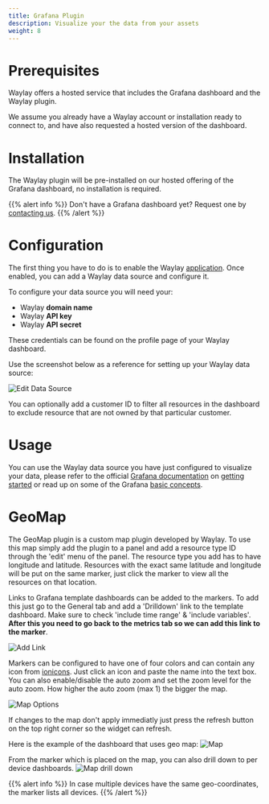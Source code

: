 ```yaml
---
title: Grafana Plugin
description: Visualize your the data from your assets
weight: 8
---
```


# Prerequisites

Waylay offers a hosted service that includes the Grafana dashboard and the Waylay plugin.

We assume you already have a Waylay account or installation ready to connect to, and have also requested a hosted version of the dashboard.

# Installation

The Waylay plugin will be pre-installed on our hosted offering of the Grafana dashboard, no installation is required.

{{% alert info %}}
Don't have a Grafana dashboard yet? Request one by [contacting us](mailto:support@waylay.io).
{{% /alert %}}

# Configuration

The first thing you have to do is to enable the Waylay [application](http://docs.grafana.org/plugins/apps/#enabling-app-plugins). Once enabled, you can add a Waylay data source and configure it.

To configure your data source you will need your:

* Waylay **domain name**
* Waylay **API key**
* Waylay **API secret**

These credentials can be found on the profile page of your Waylay dashboard.

Use the screenshot below as a reference for setting up your Waylay data source:

![Edit Data Source](features/grafana/datasource.png)

You can optionally add a customer ID to filter all resources in the dashboard to exclude resource that are not owned by that particular customer.

# Usage

You can use the Waylay data source you have just configured to visualize your data, please refer to the official [Grafana documentation](http://docs.grafana.org/) on [getting started](http://docs.grafana.org/guides/getting_started/) or read up on some of the Grafana [basic concepts](http://docs.grafana.org/guides/basic_concepts/).

# GeoMap

The GeoMap plugin is a custom map plugin developed by Waylay. To use this map simply add the plugin to a panel and add a resource type ID through the 'edit' menu of the panel. The resource type you add has to have longitude and latitude. Resources with the exact same latitude and longitude will be put on the same marker, just click the marker to view all the resources on that location.

Links to Grafana template dashboards can be added to the markers. To add this just go to the General tab and add a 'Drilldown' link to the template dashboard. Make sure to check 'include time range' & 'include variables'. __**After this you need to go back to the metrics tab so we can add this link to the marker**__.

![Add Link](features/grafana/drilldownLink.png)

Markers can be configured to have one of four colors and can contain any icon from [ionicons](http://ionicons.com/). Just click an icon and paste the name into the text box. You can also enable/disable the auto zoom and set the zoom level for the auto zoom. How higher the auto zoom (max 1) the bigger the map.

![Map Options](features/grafana/mapoptions.png)

If changes to the map don't apply immediatly just press the refresh button on the top right corner so the widget can refresh.


Here is the example of the dashboard that uses geo map:
![Map ](features/grafana/geo_map.png)

From the marker which is placed on the map, you can also drill down to per device dashboards.
![Map drill down](features/grafana/details.png)


{{% alert info %}}
In case multiple devices have the same geo-coordinates, the marker lists all devices.
{{% /alert %}}
